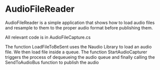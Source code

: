 AudioFileReader
==============

AudioFileReader is a simple application that shows how to load audio files and resample to them to the proper audio format before publishing them.

All relevant code is in AudioFileCapture.cs

The function LoadFileToBeSent uses the Naudio Library to load an audio file. We then load file inside a queue.
The function StartAudioCapturer triggers the process of dequeueing the audio queue and finally calling the SendToAudioBus function to publish the audio
